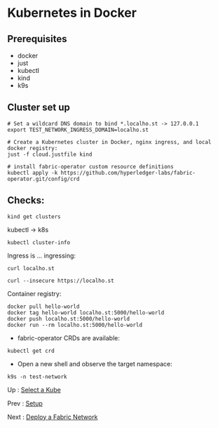 # Kubernetes in Docker 

## Prerequisites 

- docker 
- just 
- kubectl
- kind
- k9s


## Cluster set up  

```shell
# Set a wildcard DNS domain to bind *.localho.st -> 127.0.0.1
export TEST_NETWORK_INGRESS_DOMAIN=localho.st

# Create a Kubernetes cluster in Docker, nginx ingress, and local docker registry:
just -f cloud.justfile kind 

# install fabric-operator custom resource definitions 
kubectl apply -k https://github.com/hyperledger-labs/fabric-operator.git/config/crd
```


## Checks: 

```shell
kind get clusters
```

kubectl -> k8s 
```shell
kubectl cluster-info 
```

Ingress is ... ingressing: 
```shell
curl localho.st
```

```shell
curl --insecure https://localho.st
```

Container registry: 
```shell
docker pull hello-world 
docker tag hello-world localho.st:5000/hello-world 
docker push localho.st:5000/hello-world
docker run --rm localho.st:5000/hello-world 
```

- fabric-operator CRDs are available:
```shell
kubectl get crd
```

- Open a new shell and observe the target namespace:
```shell
k9s -n test-network 
```


Up : [Select a Kube](10-kube.md)

Prev : [Setup](00-setup.md)

Next : [Deploy a Fabric Network](20-fabric.md)

